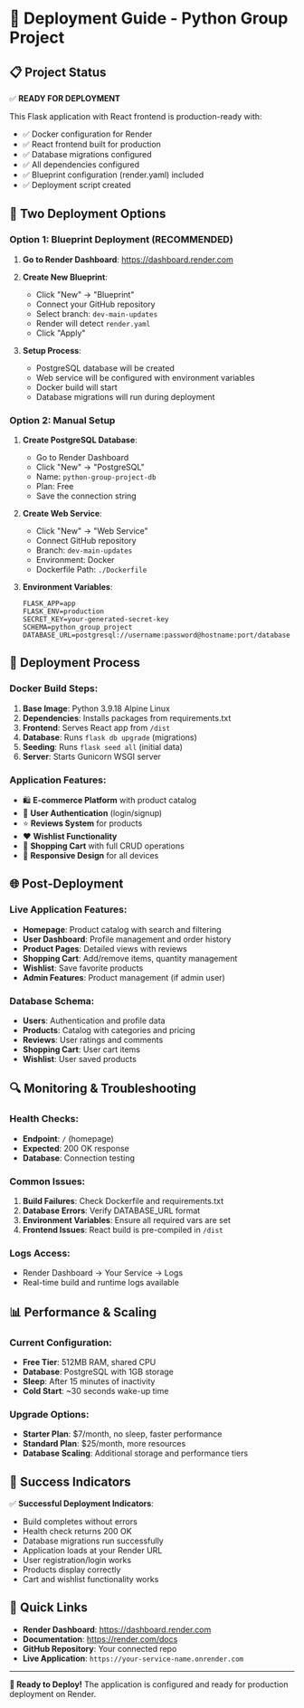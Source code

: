 # 🚀 Deployment Guide - Python Group Project

## 📋 Project Status
✅ **READY FOR DEPLOYMENT**

This Flask application with React frontend is production-ready with:
- ✅ Docker configuration for Render
- ✅ React frontend built for production
- ✅ Database migrations configured
- ✅ All dependencies configured
- ✅ Blueprint configuration (render.yaml) included
- ✅ Deployment script created

## 🎯 Two Deployment Options

### Option 1: Blueprint Deployment (RECOMMENDED)

1. **Go to Render Dashboard**: https://dashboard.render.com
2. **Create New Blueprint**:
   - Click "New" → "Blueprint"
   - Connect your GitHub repository
   - Select branch: `dev-main-updates`
   - Render will detect `render.yaml`
   - Click "Apply"

3. **Setup Process**:
   - PostgreSQL database will be created
   - Web service will be configured with environment variables
   - Docker build will start
   - Database migrations will run during deployment

### Option 2: Manual Setup

1. **Create PostgreSQL Database**:
   - Go to Render Dashboard
   - Click "New" → "PostgreSQL"
   - Name: `python-group-project-db`
   - Plan: Free
   - Save the connection string

2. **Create Web Service**:
   - Click "New" → "Web Service"
   - Connect GitHub repository
   - Branch: `dev-main-updates`
   - Environment: Docker
   - Dockerfile Path: `./Dockerfile`

3. **Environment Variables**:
   ```
   FLASK_APP=app
   FLASK_ENV=production
   SECRET_KEY=your-generated-secret-key
   SCHEMA=python_group_project
   DATABASE_URL=postgresql://username:password@hostname:port/database
   ```

## 🔧 Deployment Process

### Docker Build Steps:
1. **Base Image**: Python 3.9.18 Alpine Linux
2. **Dependencies**: Installs packages from requirements.txt
3. **Frontend**: Serves React app from `/dist`
4. **Database**: Runs `flask db upgrade` (migrations)
5. **Seeding**: Runs `flask seed all` (initial data)
6. **Server**: Starts Gunicorn WSGI server

### Application Features:
- 🛍️ **E-commerce Platform** with product catalog
- 👤 **User Authentication** (login/signup)
- ⭐ **Reviews System** for products
- ❤️ **Wishlist Functionality**
- 🛒 **Shopping Cart** with full CRUD operations
- 📱 **Responsive Design** for all devices

## 🌐 Post-Deployment

### Live Application Features:
- **Homepage**: Product catalog with search and filtering
- **User Dashboard**: Profile management and order history
- **Product Pages**: Detailed views with reviews
- **Shopping Cart**: Add/remove items, quantity management
- **Wishlist**: Save favorite products
- **Admin Features**: Product management (if admin user)

### Database Schema:
- **Users**: Authentication and profile data
- **Products**: Catalog with categories and pricing
- **Reviews**: User ratings and comments
- **Shopping Cart**: User cart items
- **Wishlist**: User saved products

## 🔍 Monitoring & Troubleshooting

### Health Checks:
- **Endpoint**: `/` (homepage)
- **Expected**: 200 OK response
- **Database**: Connection testing

### Common Issues:
1. **Build Failures**: Check Dockerfile and requirements.txt
2. **Database Errors**: Verify DATABASE_URL format
3. **Environment Variables**: Ensure all required vars are set
4. **Frontend Issues**: React build is pre-compiled in `/dist`

### Logs Access:
- Render Dashboard → Your Service → Logs
- Real-time build and runtime logs available

## 📊 Performance & Scaling

### Current Configuration:
- **Free Tier**: 512MB RAM, shared CPU
- **Database**: PostgreSQL with 1GB storage
- **Sleep**: After 15 minutes of inactivity
- **Cold Start**: ~30 seconds wake-up time

### Upgrade Options:
- **Starter Plan**: $7/month, no sleep, faster performance
- **Standard Plan**: $25/month, more resources
- **Database Scaling**: Additional storage and performance tiers

## 🎉 Success Indicators

✅ **Successful Deployment Indicators**:
- Build completes without errors
- Health check returns 200 OK
- Database migrations run successfully
- Application loads at your Render URL
- User registration/login works
- Products display correctly
- Cart and wishlist functionality works

## 🔗 Quick Links

- **Render Dashboard**: https://dashboard.render.com
- **Documentation**: https://render.com/docs
- **GitHub Repository**: Your connected repo
- **Live Application**: `https://your-service-name.onrender.com`

---

**🎯 Ready to Deploy!** The application is configured and ready for production deployment on Render.